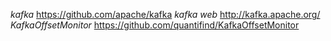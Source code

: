 *kafka* https://github.com/apache/kafka
*kafka web* http://kafka.apache.org/
*KafkaOffsetMonitor* https://github.com/quantifind/KafkaOffsetMonitor
